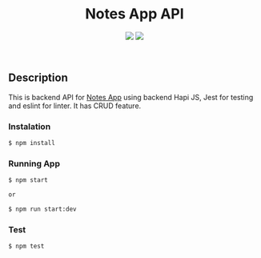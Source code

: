 <h1 style="text-align:center">Notes App API</h1>

<p style="text-align:center;">
<img src="https://circleci.com/gh/yat98/learn_circleci/tree/main.svg?style=shield" />
<img src="https://codecov.io/gh/yat98/learn_circleci/graph/badge.svg?token=OCMLDB6XKW" />
</p>
<br>
<h2>Description</h2>
<p>
This is backend API for  <a href="http://notesapp-v1.dicodingacademy.com/">Notes App</a> using backend Hapi JS, Jest for testing and eslint for linter. It has CRUD feature.
<p>

<h3>Instalation</h3>

```bash
$ npm install
```

<h3>Running App</h3>

```bash
$ npm start

or

$ npm run start:dev
```

<h3>Test</h3>

```bash
$ npm test
```


